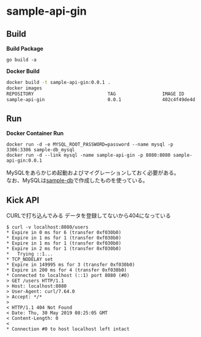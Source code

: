 # sample-api-gin


## Build

__Build Package__

```
go build -a 
```

__Docker Build__

```bash
docker build -t sample-api-gin:0.0.1 .
docker images
REPOSITORY                           TAG                 IMAGE ID            CREATED             SIZE
sample-api-gin                       0.0.1               402c4f49de4d        16 minutes ago      18.5MB
```

## Run

__Docker Container Run__

```
docker run -d -e MYSQL_ROOT_PASSWORD=password --name mysql -p 3306:3306 sample-db_mysql
docker run -d --link mysql -name sample-api-gin -p 8080:8080 sample-api-gin:0.0.1
```

MySQLをあらかじめ起動およびマイグレーションしておく必要がある。  
なお、MySQLは[sample-db](https://github.com/temp-go-dev/sample-db)で作成したものを使っている。


## Kick API

CURLで打ち込んでみる
データを登録してないから404になっている

```
$ curl -v localhost:8080/users
* Expire in 0 ms for 6 (transfer 0xf030b0)
* Expire in 1 ms for 1 (transfer 0xf030b0)
* Expire in 1 ms for 1 (transfer 0xf030b0)
* Expire in 2 ms for 1 (transfer 0xf030b0)
*   Trying ::1...
* TCP_NODELAY set
* Expire in 149995 ms for 3 (transfer 0xf030b0)
* Expire in 200 ms for 4 (transfer 0xf030b0)
* Connected to localhost (::1) port 8080 (#0)
> GET /users HTTP/1.1
> Host: localhost:8080
> User-Agent: curl/7.64.0
> Accept: */*
>
< HTTP/1.1 404 Not Found
< Date: Thu, 30 May 2019 08:25:05 GMT
< Content-Length: 0
<
* Connection #0 to host localhost left intact
```